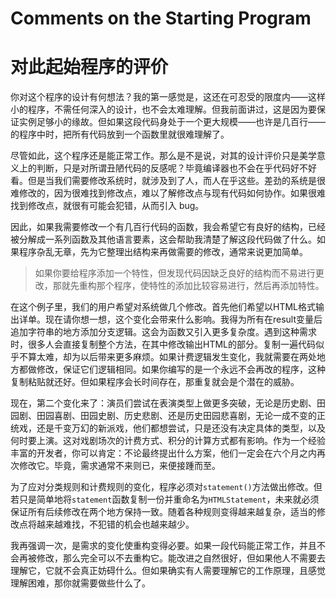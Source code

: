 # Comments on the Starting Program

# 对此起始程序的评价

你对这个程序的设计有何想法？我的第一感觉是，这还在可忍受的限度内——这样小的程序，不需任何深入的设计，也不会太难理解。但我前面讲过，这是因为要保证实例足够小的缘故。但如果这段代码身处于一个更大规模——也许是几百行——的程序中时，把所有代码放到一个函数里就很难理解了。

尽管如此，这个程序还是能正常工作。那么是不是说，对其的设计评价只是美学意义上的判断，只是对所谓丑陋代码的反感呢？毕竟编译器也不会在乎代码好不好看。但是当我们需要修改系统时，就涉及到了人，而人在乎这些。差劲的系统是很难修改的，因为很难找到修改点，难以了解修改点与现有代码如何协作。如果很难找到修改点，就很有可能会犯错，从而引入 bug。

因此，如果我需要修改一个有几百行代码的函数，我会希望它有良好的结构，已经被分解成一系列函数及其他语言要素，这会帮助我清楚了解这段代码做了什么。如果程序杂乱无章，先为它整理出结构来再做需要的修改，通常来说更加简单。

> 如果你要给程序添加一个特性，但发现代码因缺乏良好的结构而不易进行更改，那就先重构那个程序，使特性的添加比较容易进行，然后再添加特性。

在这个例子里，我们的用户希望对系统做几个修改。首先他们希望以HTML格式输出详单。现在请你想一想，这个变化会带来什么影响。我得为所有在result变量后追加字符串的地方添加分支逻辑。这会为函数又引入更多复杂度。遇到这种需求时，很多人会直接复制整个方法，在其中修改输出HTML的部分。复制一遍代码似乎不算太难，却为以后带来更多麻烦。如果计费逻辑发生变化，我就需要在两处地方都做修改，保证它们逻辑相同。如果你编写的是一个永远不会再改的程序，这种复制粘贴就还好。但如果程序会长时间存在，那重复就会是个潜在的威胁。

现在，第二个变化来了：演员们尝试在表演类型上做更多突破，无论是历史剧、田园剧、田园喜剧、田园史剧、历史悲剧、还是历史田园悲喜剧，无论一成不变的正统戏，还是千变万幻的新派戏，他们都想尝试，只是还没有决定具体的类型，以及何时要上演。这对戏剧场次的计费方式、积分的计算方式都有影响。作为一个经验丰富的开发者，你可以肯定：不论最终提出什么方案，他们一定会在六个月之内再次修改它。毕竟，需求通常不来则已，来便接踵而至。

为了应对分类规则和计费规则的变化，程序必须对`statement()`方法做出修改。但若只是简单地将`statement`函数复制一份并重命名为`HTMLStatement`，未来就必须保证所有后续修改在两个地方保持一致。随着各种规则变得越来越复杂，适当的修改点将越来越难找，不犯错的机会也越来越少。

我再强调一次，是需求的变化使重构变得必要。如果一段代码能正常工作，并且不会再被修改，那么完全可以不去重构它。能改进之自然很好，但如果他人不需要去理解它，它就不会真正妨碍什么。但如果确实有人需要理解它的工作原理，且感觉理解困难，那你就需要做些什么了。
